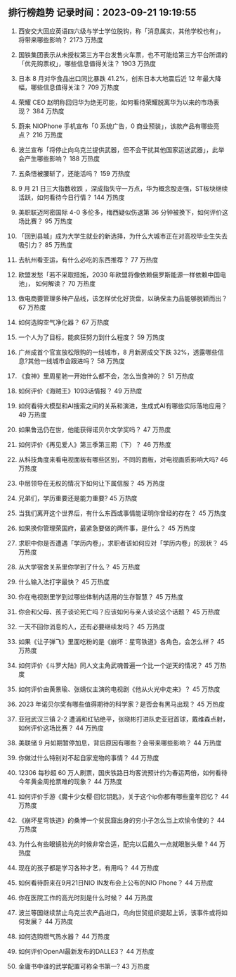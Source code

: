 
## 排行榜趋势 记录时间：2023-09-21 19:19:55
  
  1. 西安交大回应英语四六级与学士学位脱钩，称「消息属实，其他学校也有」，将带来哪些影响？ 2173 万热度
    
  2. 国铁集团表示从未授权第三方平台发售火车票，也不可能给第三方平台所谓的「优先购票权」，哪些信息值得关注？ 1903 万热度
    
  3. 日本 8 月对华食品出口同比暴跌 41.2%，创东日本大地震后近 12 年最大降幅，哪些信息值得关注？ 709 万热度
    
  4. 荣耀 CEO 赵明称回归华为绝无可能，如何看待荣耀脱离华为以来的市场表现？ 384 万热度
    
  5. 蔚来 NIOPhone 手机宣布「0 系统广告，0 商业预装」，该款产品有哪些亮点？ 216 万热度
    
  6. 波兰宣布「将停止向乌克兰提供武器，但不会干扰其他国家运送武器」，此举会产生哪些影响？ 188 万热度
    
  7. 五条悟被腰斩了，还能活吗？ 159 万热度
    
  8. 9 月 21 日三大指数收跌 ，深成指失守一万点，华为概念股走强，ST板块继续活跃，如何看待今日行情？ 144 万热度
    
  9. 美职联迈阿密国际 4-0 多伦多，梅西疑似伤退第 36 分钟被换下，如何评价这场比赛？ 95 万热度
    
  10. 「回到县城」成为大学生就业的新选择，为什么大城市正在对高校毕业生失去吸引力？ 85 万热度
    
  11. 去杭州看亚运，有什么必吃的东西推荐？ 77 万热度
    
  12. 欧盟发愁「若不采取措施，2030 年欧盟将像依赖俄罗斯能源一样依赖中国电池」，  如何解读？ 70 万热度
    
  13. 做电商要管理多种产品线，该怎样优化好货盘，以确保主力品能够脱颖而出？ 67 万热度
    
  14. 如何选购空气净化器？ 67 万热度
    
  15. 一个人为了目标，能疯狂努力到什么程度？ 59 万热度
    
  16. 广州成首个官宣放松限购的一线城市，8 月新房成交下跌 32%，透露哪些信息?其他一线城市会跟进吗？ 58 万热度
    
  17. 《食神》里周星驰一开始什么都不会，怎么当食神的？ 51 万热度
    
  18. 如何评价《海贼王》1093话情报？ 49 万热度
    
  19. 如何看待大模型和AI搜索之间的关系和演进，生成式AI有哪些实际落地应用？ 49 万热度
    
  20. 如果鲁迅仍在世，他能获得诺贝尔文学奖吗？ 47 万热度
    
  21. 如何评价《再见爱人》第三季第三期（下）？ 46 万热度
    
  22. 从科技角度来看电视面板有哪些区别，不同的面板，对电视画质影响大吗? 46 万热度
    
  23. 中层领导在无权的情况下如何让下属信服？ 45 万热度
    
  24. 兄弟们，学历重要还是能力重要? 45 万热度
    
  25. 当我们离开这个世界后，有什么东西或事情能证明你曾经的存在？ 45 万热度
    
  26. 如果换你管理荣国府，最紧急要做的两件事，是什么？ 45 万热度
    
  27. 求职中你是否遭遇「学历内卷」，求职者该如何应对「学历内卷」的现状？ 45 万热度
    
  28. 从大学宿舍关系里你学到了什么？ 45 万热度
    
  29. 什么输入法打字最快？ 45 万热度
    
  30. 你在电视剧里学到过哪些体制内适用的生存智慧？ 45 万热度
    
  31. 你会和父母、孩子谈论死亡吗？应该如何与亲人谈论这个话题？ 45 万热度
    
  32. 一天不回你消息的人，还有必要继续发吗？ 45 万热度
    
  33. 如果《让子弹飞》里面吃粉的是《崩坏：星穹铁道》各角色，会怎么样？ 45 万热度
    
  34. 如何评价《斗罗大陆》同人文主角武魂普遍一个比一个逆天的情况？ 45 万热度
    
  35. 如何评价由黄景瑜、张婧仪主演的电视剧《他从火光中走来》？ 45 万热度
    
  36. 2023 年诺贝尔奖有哪些值得期待的科学家？是否会有黑马出现？ 45 万热度
    
  37. 亚冠武汉三镇 2-2 遭浦和红钻绝平，张晓彬打进队史亚冠首球，戴维森点射，如何评价这场比赛？ 44 万热度
    
  38. 美联储 9 月如期暂停加息，背后原因有哪些？会带来哪些影响？ 44 万热度
    
  39. 你做过什么特别对不起自家宠物的事情？ 44 万热度
    
  40. 12306 每秒超 60 万人刷票，国庆铁路日均客流预计约为春运两倍，如何看待今年黄金周抢票难的现象？ 44 万热度
    
  41. 如何评价手游《魔卡少女樱·回忆钥匙》，关于这个ip你都有哪些童年回忆？ 44 万热度
    
  42. 《崩坏星穹铁道》的桑博一个贫民窟出身的穷小子怎么当上欢愉令使的？ 44 万热度
    
  43. 为什么有些眼镜验光的时候非常合适，配完以后戴久一点就眼胀头晕  ? 44 万热度
    
  44. 现在的孩子都是学习各种才艺，有用吗？ 44 万热度
    
  45. 如何看待蔚来在9月21日NIO IN发布会上公布的NIO Phone？ 44 万热度
    
  46. 你在医院工作的高光时刻是什么时候？ 44 万热度
    
  47. 波兰等国继续禁止乌克兰农产品进口，乌向世贸组织提起上诉，该事件或将如何发展？ 44 万热度
    
  48. 如何选购燃气热水器？ 44 万热度
    
  49. 如何评价OpenAI最新发布的DALLE3？ 44 万热度
    
  50. 金庸书中谁的武学配置可称全书第一? 43 万热度
    